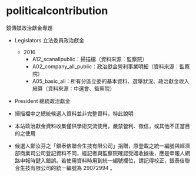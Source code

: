 # politicalcontribution
鏡傳媒政治獻金專題

- Legislators 立法委員政治獻金
	- 2016
		- A12_scanallpublic：掃描檔（資料來源：監察院）
		- A02_company_all_public：政治獻金營利事業明細（資料來源：監察院）
		- A05_basic_all：所有分區立委的基本資料、選舉狀況、政治獻金收入結算（資料來源：中選會、監察院）
- President 總統政治獻金

- 掃描檔中之總統候選人資料並非完整資料，特此說明
- 本站政治獻金資料收集僅供學術交流使用，嚴禁營利、徵信，或其他不正當目的之使用
- 候選人鄭汝芬之「銀泰佶聯合生技有限公司」捐贈，原登載之統一編號與經濟部商業司公司登記資料不同，經記者與監察院確認受贈收據後，應是申報人網路申報時鍵入錯誤。若使用資料時用到統一編號欄位，請記得校正，銀泰佶聯合生技有限公司的統一編號為 29072994 。
